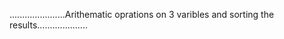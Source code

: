 ......................Arithematic oprations on 3 varibles and sorting the results....................
